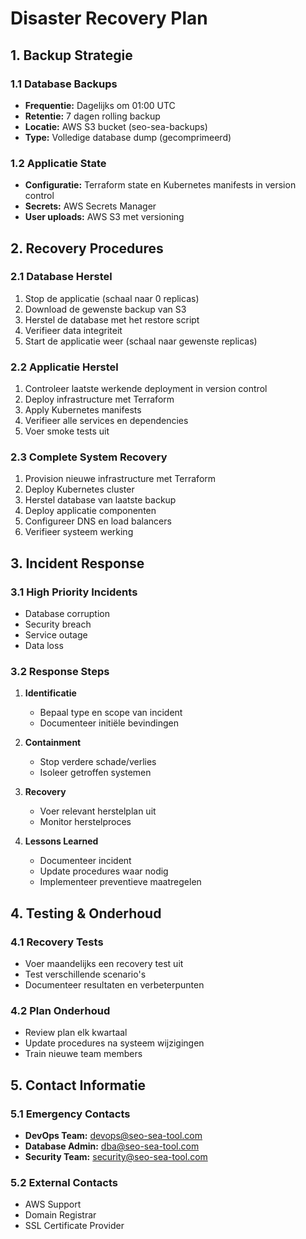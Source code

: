 # Disaster Recovery Plan

## 1. Backup Strategie

### 1.1 Database Backups
- **Frequentie:** Dagelijks om 01:00 UTC
- **Retentie:** 7 dagen rolling backup
- **Locatie:** AWS S3 bucket (seo-sea-backups)
- **Type:** Volledige database dump (gecomprimeerd)

### 1.2 Applicatie State
- **Configuratie:** Terraform state en Kubernetes manifests in version control
- **Secrets:** AWS Secrets Manager
- **User uploads:** AWS S3 met versioning

## 2. Recovery Procedures

### 2.1 Database Herstel
1. Stop de applicatie (schaal naar 0 replicas)
2. Download de gewenste backup van S3
3. Herstel de database met het restore script
4. Verifieer data integriteit
5. Start de applicatie weer (schaal naar gewenste replicas)

### 2.2 Applicatie Herstel
1. Controleer laatste werkende deployment in version control
2. Deploy infrastructure met Terraform
3. Apply Kubernetes manifests
4. Verifieer alle services en dependencies
5. Voer smoke tests uit

### 2.3 Complete System Recovery
1. Provision nieuwe infrastructure met Terraform
2. Deploy Kubernetes cluster
3. Herstel database van laatste backup
4. Deploy applicatie componenten
5. Configureer DNS en load balancers
6. Verifieer systeem werking

## 3. Incident Response

### 3.1 High Priority Incidents
- Database corruption
- Security breach
- Service outage
- Data loss

### 3.2 Response Steps
1. **Identificatie**
   - Bepaal type en scope van incident
   - Documenteer initiële bevindingen

2. **Containment**
   - Stop verdere schade/verlies
   - Isoleer getroffen systemen

3. **Recovery**
   - Voer relevant herstelplan uit
   - Monitor herstelproces

4. **Lessons Learned**
   - Documenteer incident
   - Update procedures waar nodig
   - Implementeer preventieve maatregelen

## 4. Testing & Onderhoud

### 4.1 Recovery Tests
- Voer maandelijks een recovery test uit
- Test verschillende scenario's
- Documenteer resultaten en verbeterpunten

### 4.2 Plan Onderhoud
- Review plan elk kwartaal
- Update procedures na systeem wijzigingen
- Train nieuwe team members

## 5. Contact Informatie

### 5.1 Emergency Contacts
- **DevOps Team:** devops@seo-sea-tool.com
- **Database Admin:** dba@seo-sea-tool.com
- **Security Team:** security@seo-sea-tool.com

### 5.2 External Contacts
- AWS Support
- Domain Registrar
- SSL Certificate Provider
